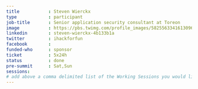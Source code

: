 ```yaml
---
title           : Steven Wierckx
type            : participant
job-title       : Senior application security consultant at Toreon
image           : https://pbs.twimg.com/profile_images/582556334161309696/cnSuIFvq_400x400.jpg
linkedin        : steven-wierckx-4b133b1a
twitter         : ihackforfun
facebook        :
funded-who      : sponsor
ticket          : 5x24h
status          : done
pre-summit      : Sat,Sun
sessions:
# add above a comma delimited list of the Working Sessions you would like to attend (use the session's title)
---
```


